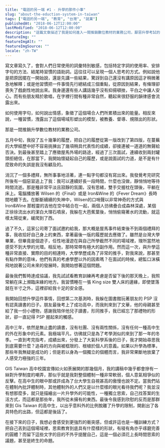 ```yaml
---
title: "電話的另一端 #1 - 升學的那件小事"
slug: "about-the-eduction-system-in-taiwan"
tags: ["電話的另一端", "教育", "台灣", "就業"]
publishedAt: "2018-06-12T12:00:00"
lastModified: "2018-06-12T12:00:00"
description: "這篇文章描述了我是如何進入一間推銷數位教材的業務公司，厭惡升學考試的我，對此感到極大的衝突感"
featureImg: ""
featureImgAlt: ""
featureImgSource: ""
locale: "zh-TW"
---
```


寫文章寫久了，會對人們日常使用的詞彙特別敏感，包括特定字詞的使用率、安排字句的方法、結尾時習慣的語助詞。這往往可以呈現一個人思考的方式。例如說他是把原因擺在一開始說，還是先講一些結果，驚訝到自己還沒有講原因這才稍微著急地解釋；或是他習慣把一件事情先行總結成三個重點，從原因到結果，有條理卻喪失了戲劇性地說出來。我身邊還有些人講話幾乎沒有抑揚頓挫，平白之中讓人安心。而有些朋友精於歌唱，在字裡行間有種非常自然，聽起來很舒服的韻律感會流露出來。

如何使用字句，如何說出情感，象徵了這個場合人們所累積出來的能量。相反來說，一種習慣，洩露出了這個場域形塑出的模型，被教養、督導、規限出的形狀。

那是一間推銷升學數位教材的業務公司。

五月中旬，我投了五十幾筆的履歷，把自己的履歷從第一版改到了第四版，在蔓蕪的大學經歷中好不容易挑揀出了幾項稍具代表性的成績，卻接連被一道道的無聲給否決。到最後甚至踏上了應徵屋馬外場的路途，經過了三次面試，連續收到兩封罐頭拒絕信，在那當下，我開始懷疑起自己的履歷，或是說面試的力道，是不是有什麼致命的失誤是我沒有顧及的。

消沉了一個多禮拜，無所事事地活著，連一點字句都沒有寫出來。我發覺考完研究所後有一個惡習追上了我：我可以連續好長一段時間，什麼也沒做，靜悄悄地等待時間流逝。那是種非常平淡且寂靜的氛圍，沒有思緒，雙手交握枕在頭後，平躺在床上。電腦播放著 Wilsen 的《Final》或是 Iron&Wine 的《Fever Dream》長時間地聽下去。在斷斷續續的失神中，Wilsen的口哨聲以非常神奇的方式與 Iron&Wine 那輕靈的吉他在空中結合在一起，兩個人彷彿疊合成森林深處，某個正徐徐流出水的潔白大理石噴泉，我躲在大芭蕉葉後，悄悄偷窺著水的流動，就這樣太陽從東，緩爬到了西。

過了不久，這家公司寄了面試邀約給我，那大概是屋馬事件結束後不到兩個禮拜的事，我收拾好自己身上的東西，拿著最後一版的履歷就去應徵了。雖然是台灣大學畢業，但畢竟是個遊子，任性地漫遊在與自己所學截然不同的場域裡，理所當然地感受不到大學的光環。相反地，那時常帶有極大的副作用。然而這一次，與升學這種非常直接、實際的目的相連時，大學學歷成為了非常的推手，對我來說，那甚至有點作弊的意味，他們有真的考慮學歷以外的因素嗎？在面試的時候，總監口沫橫飛地說著公司未來的發展時，我開始想著這個問題。

最後我們暫時達成協議，我先試試看教育訓練再考慮是否留下後的那天晚上，我照常躺在床上瀕臨床緣的地方。我習慣睡在一張 King size 雙人床的邊緣，即使墜落就在半寸之外，這裡卻給我十足的安全感。

我開始回想升學這件事情，回想第二次基測時，我躲在圖書館玩著朋友的 PSP 沒有認真讀書的日子。朋友最後考上了成功高中，而我則來到了文華，他的母親甚至給了我一份小禮物，感謝我陪伴他兒子讀書，形同推手，我已經忘了那禮物的形狀，卻一直記得 PSP 握起來的觸感。

高中三年，依然是無止盡的讀書，沒有社團、沒有兩性關係，沒有任何一種高中生的外在形象中的元素。我極端平凡，彷彿就只是為了考學測似的來到了那一年的冬季。一直到考完指考，成績出來，分發上了大氣科學系後的日子，我才開始尋思我到底需要什麼？追尋的方向與被框限的、根植於個人的意義。如果以升學為標準，那些年我無疑是成功的；但是若以身為一個獨立的個體而言，我非常果斷地放棄了人感受力極強的三年。

GIS Taiwan 高中校園宣傳如火如荼展開的那幾個月，我的講稿中幾乎都會摻有一絲對升學制度的嘲弄，那似乎就是我對整個體制一種非常軟弱，個人意氣相爭似的反擊。在高中生的眼中那或許成為了台大學生自視甚高的傲慢也說不定。當我們站在體制內批評體制時，其他體制外的人們又是以什麼樣的眼光看待我們呢？我並沒有想那麼多，就只是描繪出一片升學外的可能性，一種獨立思索，自己找答案的生活方式，而這都是那些年，我所從未擁有的東西。最後令我感到欣慰的反而是那群來到 Gis Taiwan 的高中生，以出乎意料外的比例脫離了升學的限制，開創出了各具特色的出路，但這都是後話了。

在接下來的日子，我想必會感受到更強烈的衝突感，但或許這也是一種訓練方式？把自己丟到這個場域裡，思索教育到底具有什麼樣的形狀，有稜有角亦乎琢磨完善的圓體？而留下這些文字的目的不外乎提醒自己，這是一個必須花上長時間思索的議題，甚至是終生的命題。